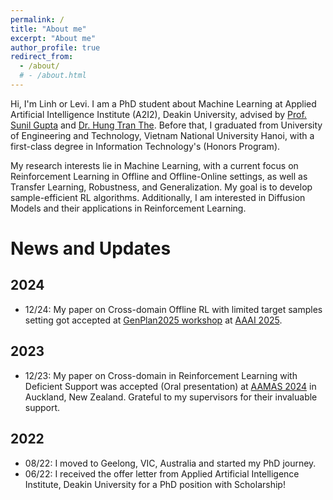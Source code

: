```yaml
---
permalink: /
title: "About me"
excerpt: "About me"
author_profile: true
redirect_from: 
  - /about/
  # - /about.html
---
```


Hi, I'm Linh or Levi. I am a PhD student about Machine Learning at Applied Artificial Intelligence Institute (A2I2), Deakin University, advised by [Prof. Sunil Gupta](https://personal-sites.deakin.edu.au/~sunilg/) and [Dr. Hung Tran The](https://scholar.google.com.au/citations?user=um-FS-gAAAAJ&hl=en). Before that, I graduated from University of Engineering and Technology, Vietnam National University Hanoi, with a first-class degree in Information Technology's (Honors Program). 

<!-- My research interests are about Machine Learning problems. Currently, I'm focussing on Reinforcement Learning problems in Offline and Offline-Online settings, Transfer Learning, Robustness and Generalization with the aim to develop Sample Efficient RL Algorithms. I'm also intersted on Diffusion Model with its applications for Reinforcement Learning. -->
My research interests lie in Machine Learning, with a current focus on Reinforcement Learning in Offline and Offline-Online settings, as well as Transfer Learning, Robustness, and Generalization. My goal is to develop sample-efficient RL algorithms. Additionally, I am interested in Diffusion Models and their applications in Reinforcement Learning.

News and Updates
======

2024
------
- 12/24: My paper on Cross-domain Offline RL with limited target samples setting got accepted at [GenPlan2025 workshop](https://aair-lab.github.io/genplan25/) at [AAAI 2025](https://aaai.org/conference/aaai/aaai-25/). 


2023
------
- 12/23: My paper on Cross-domain in Reinforcement Learning with Deficient Support was accepted (Oral presentation) at [AAMAS 2024](https://www.aamas2024-conference.auckland.ac.nz/) in Auckland, New Zealand. Grateful to my supervisors for their invaluable support.

2022
------
- 08/22: I moved to Geelong, VIC, Australia and started my PhD journey.
- 06/22: I received the offer letter from Applied Artificial Intelligence Institute, Deakin University for a PhD position with Scholarship!